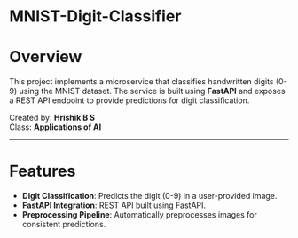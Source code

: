 # MNIST-Digit-Classifier

# Overview
This project implements a microservice that classifies handwritten digits (0-9) using the MNIST dataset. The service is built using **FastAPI** and exposes a REST API endpoint to provide predictions for digit classification.

Created by: **Hrishik B S**  
Class: **Applications of AI**

---

# Features
- **Digit Classification**: Predicts the digit (0-9) in a user-provided image.
- **FastAPI Integration**: REST API built using FastAPI.
- **Preprocessing Pipeline**: Automatically preprocesses images for consistent predictions.

